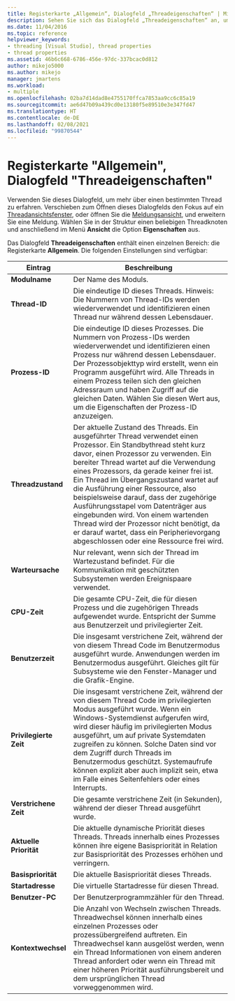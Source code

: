 ```yaml
---
title: Registerkarte „Allgemein“, Dialogfeld „Threadeigenschaften“ | Microsoft-Dokumentation
description: Sehen Sie sich das Dialogfeld „Threadeigenschaften“ an, um Informationen zu einem Thread zu erhalten, einschließlich des Modulnamens, der Thread-ID, der Prozess-ID, des Threadstatus, der Warteursache und der CPU-Zeit.
ms.date: 11/04/2016
ms.topic: reference
helpviewer_keywords:
- threading [Visual Studio], thread properties
- thread properties
ms.assetid: 46b6c668-6786-456e-97dc-337bcac0d812
author: mikejo5000
ms.author: mikejo
manager: jmartens
ms.workload:
- multiple
ms.openlocfilehash: 02ba7d14dad8e4755170ffca7853aa9cc6c85a19
ms.sourcegitcommit: ae6d47b09a439cd0e13180f5e89510e3e347fd47
ms.translationtype: HT
ms.contentlocale: de-DE
ms.lasthandoff: 02/08/2021
ms.locfileid: "99870544"
---
```

# <a name="general-tab-thread-properties-dialog-box"></a>Registerkarte "Allgemein", Dialogfeld "Threadeigenschaften"
Verwenden Sie dieses Dialogfeld, um mehr über einen bestimmten Thread zu erfahren. Verschieben zum Öffnen dieses Dialogfelds den Fokus auf ein [Threadansichtsfenster](../debugger/threads-view.md), oder öffnen Sie die [Meldungsansicht](../debugger/messages-view.md), und erweitern Sie eine Meldung. Wählen Sie in der Struktur einen beliebigen Threadknoten und anschließend im Menü **Ansicht** die Option **Eigenschaften** aus.

 Das Dialogfeld **Threadeigenschaften** enthält einen einzelnen Bereich: die Registerkarte **Allgemein**. Die folgenden Einstellungen sind verfügbar:

|Eintrag|Beschreibung|
|-----------|-----------------|
|**Modulname**|Der Name des Moduls.|
|**Thread-ID**|Die eindeutige ID dieses Threads. Hinweis: Die Nummern von Thread-IDs werden wiederverwendet und identifizieren einen Thread nur während dessen Lebensdauer.|
|**Prozess-ID**|Die eindeutige ID dieses Prozesses. Die Nummern von Prozess-IDs werden wiederverwendet und identifizieren einen Prozess nur während dessen Lebensdauer. Der Prozessobjekttyp wird erstellt, wenn ein Programm ausgeführt wird. Alle Threads in einem Prozess teilen sich den gleichen Adressraum und haben Zugriff auf die gleichen Daten. Wählen Sie diesen Wert aus, um die Eigenschaften der Prozess-ID anzuzeigen.|
|**Threadzustand**|Der aktuelle Zustand des Threads. Ein ausgeführter Thread verwendet einen Prozessor. Ein Standbythread steht kurz davor, einen Prozessor zu verwenden. Ein bereiter Thread wartet auf die Verwendung eines Prozessors, da gerade keiner frei ist. Ein Thread im Übergangszustand wartet auf die Ausführung einer Ressource, also beispielsweise darauf, dass der zugehörige Ausführungsstapel vom Datenträger aus eingebunden wird. Von einem wartenden Thread wird der Prozessor nicht benötigt, da er darauf wartet, dass ein Peripherievorgang abgeschlossen oder eine Ressource frei wird.|
|**Warteursache**|Nur relevant, wenn sich der Thread im Wartezustand befindet. Für die Kommunikation mit geschützten Subsystemen werden Ereignispaare verwendet.|
|**CPU-Zeit**|Die gesamte CPU-Zeit, die für diesen Prozess und die zugehörigen Threads aufgewendet wurde. Entspricht der Summe aus Benutzerzeit und privilegierter Zeit.|
|**Benutzerzeit**|Die insgesamt verstrichene Zeit, während der von diesem Thread Code im Benutzermodus ausgeführt wurde. Anwendungen werden im Benutzermodus ausgeführt. Gleiches gilt für Subsysteme wie den Fenster-Manager und die Grafik-Engine.|
|**Privilegierte Zeit**|Die insgesamt verstrichene Zeit, während der von diesem Thread Code im privilegierten Modus ausgeführt wurde. Wenn ein Windows-Systemdienst aufgerufen wird, wird dieser häufig im privilegierten Modus ausgeführt, um auf private Systemdaten zugreifen zu können. Solche Daten sind vor dem Zugriff durch Threads im Benutzermodus geschützt. Systemaufrufe können explizit aber auch implizit sein, etwa im Falle eines Seitenfehlers oder eines Interrupts.|
|**Verstrichene Zeit**|Die gesamte verstrichene Zeit (in Sekunden), während der dieser Thread ausgeführt wurde.|
|**Aktuelle Priorität**|Die aktuelle dynamische Priorität dieses Threads. Threads innerhalb eines Prozesses können ihre eigene Basispriorität in Relation zur Basispriorität des Prozesses erhöhen und verringern.|
|**Basispriorität**|Die aktuelle Basispriorität dieses Threads.|
|**Startadresse**|Die virtuelle Startadresse für diesen Thread.|
|**Benutzer-PC**|Der Benutzerprogrammzähler für den Thread.|
|**Kontextwechsel**|Die Anzahl von Wechseln zwischen Threads. Threadwechsel können innerhalb eines einzelnen Prozesses oder prozessübergreifend auftreten. Ein Threadwechsel kann ausgelöst werden, wenn ein Thread Informationen von einem anderen Thread anfordert oder wenn ein Thread mit einer höheren Priorität ausführungsbereit und dem ursprünglichen Thread vorweggenommen wird.|